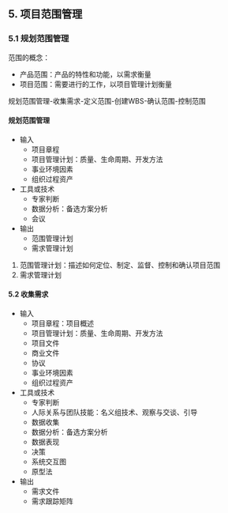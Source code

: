 ## 5. 项目范围管理
### 5.1 规划范围管理
范围的概念：
* 产品范围：产品的特性和功能，以需求衡量
* 项目范围：需要进行的工作，以项目管理计划衡量

规划范围管理-收集需求-定义范围-创建WBS-确认范围-控制范围

#### 规划范围管理
* 输入
  * 项目章程
  * 项目管理计划：质量、生命周期、开发方法
  * 事业环境因素
  * 组织过程资产
* 工具或技术
  * 专家判断
  * 数据分析：备选方案分析
  * 会议
* 输出
  * 范围管理计划
  * 需求管理计划

1. 范围管理计划：描述如何定位、制定、监督、控制和确认项目范围
2. 需求管理计划

#### 5.2 收集需求
* 输入
  * 项目章程：项目概述
  * 项目管理计划：质量、生命周期、开发方法
  * 项目文件
  * 商业文件
  * 协议
  * 事业环境因素
  * 组织过程资产
* 工具或技术
  * 专家判断
  * 人际关系与团队技能：名义组技术、观察与交谈、引导
  * 数据收集
  * 数据分析：备选方案分析
  * 数据表现
  * 决策
  * 系统交互图
  * 原型法
* 输出
  * 需求文件
  * 需求跟踪矩阵
